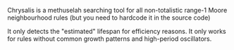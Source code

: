 Chrysalis is a methuselah searching tool for all non-totalistic range-1 Moore neighbourhood rules (but you need to hardcode it in the source code)

It only detects the "estimated" lifespan for efficiency reasons. It only works for rules without common growth patterns and high-period oscillators.
